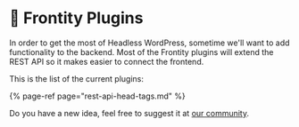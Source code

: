 # 🔌 Frontity Plugins

In order to get the most of Headless WordPress, sometime we'll want to add functionality to the backend. Most of the Frontity plugins will extend the REST API so it makes easier to connect the frontend.

This is the list of the current plugins:

{% page-ref page="rest-api-head-tags.md" %}

Do you have a new idea, feel free to suggest it at [our community](https://community.frontity.org/).

